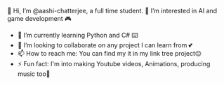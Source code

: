 👋 Hi, I’m @aashi-chatterjee, a full time student.
👀 I’m interested in AI and game development 🎮
- 🌱 I’m currently learning Python and C# ⌨️
- 💞️ I’m looking to collaborate on any project I can learn from 💕
- 📫 How to reach me: You can find my it in my link tree project😉
- ⚡ Fun fact: I'm into making Youtube videos, Animations, producing music too👀

<!---
aashi-chatterjee/aashi-chatterjee is a ✨ special ✨ repository because its `README.md` (this file) appears on your GitHub profile.
You can click the Preview link to take a look at your changes.
--->
